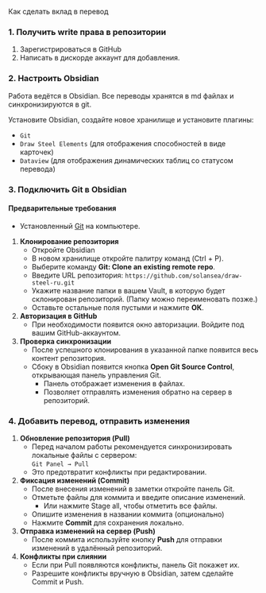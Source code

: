 
Как сделать вклад в перевод

### 1. Получить write права в репозитории

1. Зарегистрироваться в GitHub
2. Написать в дискорде аккаунт для добавления.

### 2. Настроить Obsidian

Работа ведётся в Obsidian. Все переводы хранятся в md файлах и синхронизируются в git.

Установите Obsidian, создайте новое хранилище и установите плагины:
- `Git`
- `Draw Steel Elements` (для отображения способностей в виде карточек)
- `Dataview` (для отображения динамических таблиц со статусом перевода)

### 3. Подключить Git в Obsidian

#### Предварительные требования
- Установленный [Git](https://git-scm.com/downloads) на компьютере.

1. **Клонирование репозитория**
    - Откройте Obsidian
    - В новом хранилище откройте палитру команд (Ctrl + P).
    - Выберите команду **Git: Clone an existing remote repo**.
    - Введите URL репозитория:
        `https://github.com/solansea/draw-steel-ru.git`
    - Укажите название папки в вашем Vault, в которую будет склонирован репозиторий. (Папку можно переименовать позже.)
    - Оставьте остальные поля пустыми и нажмите **ОК**.
2. **Авторизация в GitHub**
    - При необходимости появится окно авторизации. Войдите под вашим GitHub-аккаунтом.
3. **Проверка синхронизации**
    - После успешного клонирования в указанной папке появится весь контент репозитория.
    - Сбоку в Obsidian появится кнопка **Open Git Source Control**, открывающая панель управления Git.
        - Панель отображает изменения в файлах.
        - Позволяет отправлять изменения обратно на сервер в репозиторий.
    
### 4. Добавить перевод, отправить изменения
1. **Обновление репозитория (Pull)**
    - Перед началом работы рекомендуется синхронизировать локальные файлы с сервером:        
        `Git Panel → Pull`
    - Это предотвратит конфликты при редактировании.
2. **Фиксация изменений (Commit)**
    - После внесения изменений в заметки откройте панель Git.
    - Отметьте файлы для коммита и введите описание изменений. 
	    - Или нажмите Stage all, чтобы отметить все файлы.
	- Опишите изменения в названии коммита (опционально)
    - Нажмите **Commit** для сохранения локально.        
3. **Отправка изменений на сервер (Push)**
    - После коммита используйте кнопку **Push** для отправки изменений в удалённый репозиторий.
4. **Конфликты при слиянии**
    - Если при Pull появляются конфликты, панель Git покажет их.
    - Разрешите конфликты вручную в Obsidian, затем сделайте Commit и Push.